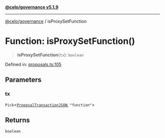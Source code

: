 [**@celo/governance v5.1.9**](../README.md)

***

[@celo/governance](../README.md) / isProxySetFunction

# Function: isProxySetFunction()

> **isProxySetFunction**(`tx`): `boolean`

Defined in: [proposals.ts:105](https://github.com/celo-org/developer-tooling/blob/master/packages/sdk/governance/src/proposals.ts#L105)

## Parameters

### tx

`Pick`\<[`ProposalTransactionJSON`](../interfaces/ProposalTransactionJSON.md), `"function"`\>

## Returns

`boolean`
